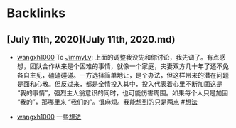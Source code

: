 
# Backlinks
## [July 11th, 2020](July 11th, 2020.md)
- [wangxh1000](wangxh1000.md) To [JimmyLv](JimmyLv.md): 上面的调整我没先和你讨论，我先调了。有点感想，团队合作从来是个困难的事情，就像一个家庭，夫妻双方几十年了还不免各自主见，磕磕碰碰。一方选择简单地让，是个办法，但这样带来的潜在问题是面和心散。但反过来，都是全情投入其中，投入代表着心里不断加固这是 “我的事情”，强烈主人翁意识的同时，也可能伤害周围。如果每个人只是加固 “我的”，那哪里来 “我们的”。很麻烦。我能想到的只是两点 #[想法](想法.md)

- [wangxh1000](wangxh1000.md) 一些[想法](想法.md)

